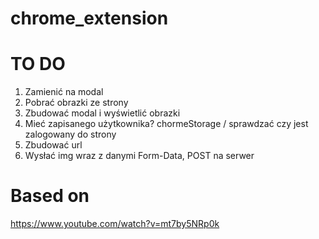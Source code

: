 # chrome_extension


# TO DO
1. Zamienić na modal
2. Pobrać obrazki ze strony
3. Zbudować modal i wyświetlić obrazki
4. Mieć zapisanego użytkownika? chormeStorage / sprawdzać czy jest zalogowany do strony
5. Zbudować url
6. Wysłać img wraz z danymi Form-Data, POST na serwer

# Based on
https://www.youtube.com/watch?v=mt7by5NRp0k